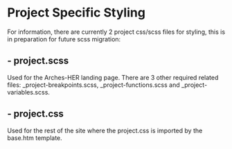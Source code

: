 # Project Specific Styling

For information, there are currently 2 project css/scss files for styling, this is in preparation for future scss migration:

## - project.scss
Used for the Arches-HER landing page. There are 3 other required related files: _project-breakpoints.scss, _project-functions.scss and _project-variables.scss.

## - project.css
Used for the rest of the site where the project.css is imported by the base.htm template.